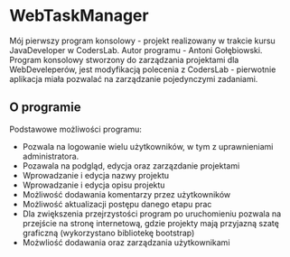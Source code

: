 # WebTaskManager
Mój pierwszy program konsolowy - projekt realizowany w trakcie kursu JavaDeveloper w CodersLab. Autor programu - Antoni Gołębiowski. Program konsolowy stworzony do zarządzania projektami dla WebDeveleperów, jest modyfikacją polecenia z CodersLab - pierwotnie aplikacja miała pozwalać na zarządzanie pojedynczymi zadaniami.

## O programie
Podstawowe możliwości programu:
* Pozwala na logowanie wielu użytkowników, w tym z uprawnieniami administratora.
* Pozawala na podgląd, edycja oraz zarzązdanie projektami
 * Wprowadzanie i edycja nazwy projektu
 * Wprowadzanie i edycja opisu projektu
 * Możliwość dodawania komentarzy przez użytkowników
 * Możliwość aktualizacji postępu danego etapu prac
* Dla zwiększenia przejrzystości program po uruchomieniu pozwala na przejście na stronę internetową, gdzie projekty mają przyjazną szatę graficzną (wykorzystano bibliotekę bootstrap)
* Możwliość dodawania oraz zarządzania użytkownikami
  
